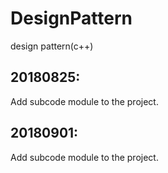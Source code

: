 # **DesignPattern**
design pattern(c++)

## **20180825:**
Add subcode module to the project.

## **20180901:**
Add subcode module to the project.
